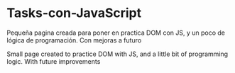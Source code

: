 # Tasks-con-JavaScript
Pequeña pagina creada para poner en practica DOM con JS, y un poco de lógica de programación. Con mejoras a futuro

Small page created to practice DOM with JS, and a little bit of programming logic. With future improvements
